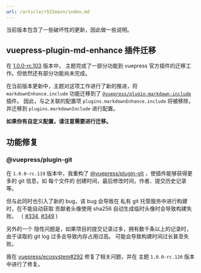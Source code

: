 ```yaml
---
url: /article/r532eavn/index.md
---
```

当前版本包含了一些破坏性的更新，因此做一些说明。

## vuepress-plugin-md-enhance 插件迁移

在 [1.0.0-rc.103](./102-103.md#vuepress-plugin-md-enhance-插件迁移) 版本中，
主题完成了一部分功能到 vuepress 官方插件的迁移工作。但依然还有部分功能尚未完成。

在当前版本更新中，主题对这项工作进行了新的推进，将 `markdownEnhance.include` 功能迁移到了
[`@vuepress/plugin-markdown-include`](https://ecosystem.vuejs.press/zh/plugins/markdown/markdown-include.html) 插件。
因此，与之关联的配置项 `plugins.markdownEnhance.include` 将被移除，并迁移到 `plugins.markdownInclude` 进行配置。

**如果你有自定义配置，请注意需要进行迁移。**

## 功能修复

### @vuepress/plugin-git

在 `1.0.0-rc.119` 版本中，我重构了 [@vuepress/plugin-git](https://ecosystem.vuejs.press/zh/plugins/development/git.html) ，使插件能够获得更多的 git 信息，如 每个文件的 创建时间，最后修改时间，作者、提交历史记录等。

但与此同时也引入了新的 bug，该 bug 会导致在 私有 git 托管服务中进行构建时，在不能自动获取 贡献者头像使用 sha256
自动生成临时头像时会导致构建失败。
（ [#334](https://github.com/pengzhanbo/vuepress-theme-plume/issues/334),
[#349](https://github.com/pengzhanbo/vuepress-theme-plume/issues/349) )

另外的一个 隐性问题是，如果项目的提交记录过多，拥有数千条以上的记录时，由于读取的 git log 过多会导致内存占用过高。
可能会导致构建时间过长甚至失败。

我在 [vuepress/ecosystem#292](https://github.com/vuepress/ecosystem/pull/292) 修复了相关问题，并在
主题 `1.0.0-rc.120` 版本中进行了修复。
